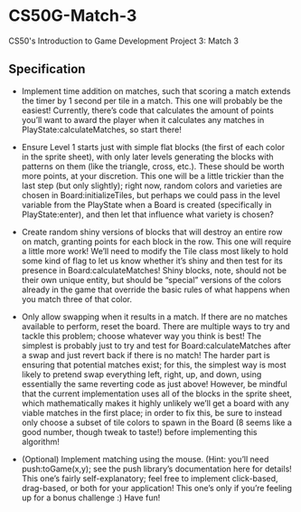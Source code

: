 # CS50G-Match-3
CS50's Introduction to Game Development Project 3: Match 3
## Specification
* Implement time addition on matches, such that scoring a match extends the timer by 1 second per tile in a match. This one will probably be the easiest! Currently, there’s code that calculates the amount of points you’ll want to award the player when it calculates any matches in PlayState:calculateMatches, so start there!

* Ensure Level 1 starts just with simple flat blocks (the first of each color in the sprite sheet), with only later levels generating the blocks with patterns on them (like the triangle, cross, etc.). These should be worth more points, at your discretion. This one will be a little trickier than the last step (but only slightly); right now, random colors and varieties are chosen in Board:initializeTiles, but perhaps we could pass in the level variable from the PlayState when a Board is created (specifically in PlayState:enter), and then let that influence what variety is chosen?

* Create random shiny versions of blocks that will destroy an entire row on match, granting points for each block in the row. This one will require a little more work! We’ll need to modify the Tile class most likely to hold some kind of flag to let us know whether it’s shiny and then test for its presence in Board:calculateMatches! Shiny blocks, note, should not be their own unique entity, but should be “special” versions of the colors already in the game that override the basic rules of what happens when you match three of that color.

* Only allow swapping when it results in a match. If there are no matches available to perform, reset the board. There are multiple ways to try and tackle this problem; choose whatever way you think is best! The simplest is probably just to try and test for Board:calculateMatches after a swap and just revert back if there is no match! The harder part is ensuring that potential matches exist; for this, the simplest way is most likely to pretend swap everything left, right, up, and down, using essentially the same reverting code as just above! However, be mindful that the current implementation uses all of the blocks in the sprite sheet, which mathematically makes it highly unlikely we’ll get a board with any viable matches in the first place; in order to fix this, be sure to instead only choose a subset of tile colors to spawn in the Board (8 seems like a good number, though tweak to taste!) before implementing this algorithm!

* (Optional) Implement matching using the mouse. (Hint: you’ll need push:toGame(x,y); see the push library’s documentation here for details! This one’s fairly self-explanatory; feel free to implement click-based, drag-based, or both for your application! This one’s only if you’re feeling up for a bonus challenge :) Have fun!
